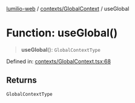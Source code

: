 [lumilio-web](../../../modules.md) / [contexts/GlobalContext](../index.md) / useGlobal

# Function: useGlobal()

> **useGlobal**(): `GlobalContextType`

Defined in: [contexts/GlobalContext.tsx:68](https://github.com/EdwinZhanCN/Lumilio-Photos/blob/b3425e71774123fa6b07d528432324028816c356/web/src/contexts/GlobalContext.tsx#L68)

## Returns

`GlobalContextType`
